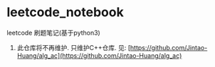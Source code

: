 # leetcode_notebook
leetcode 刷题笔记(基于python3)

1. 此仓库将不再维护. 只维护C++仓库. 见: [https://github.com/Jintao-Huang/alg_ac](https://github.com/Jintao-Huang/alg_ac)